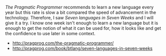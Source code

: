 _The Pragmatic Programmer_ recommends to learn a new language every year but this rate is slow a bit compared the speed of advancement in the technology. Therefore, I saw _Seven languages in Seven Weeks_ and I will give it a try. I know one week isn't enough to learn a new language but it is enough to get the notion of what it can be used for, how it looks like and get the confidence to use later in some context.

* http://pragprog.com/the-pragmatic-programmer/
* http://pragprog.com/book/btlang/seven-languages-in-seven-weeks 
